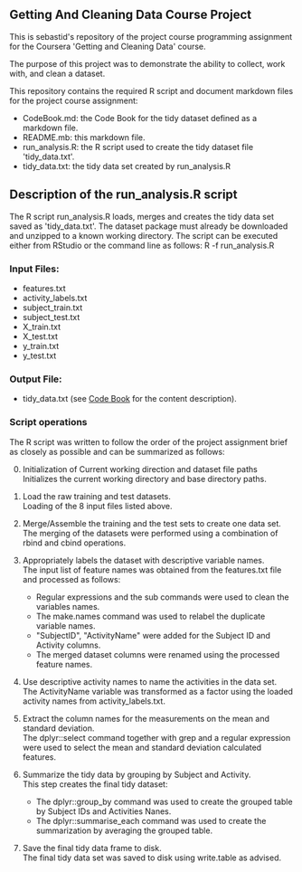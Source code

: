 ## Getting And Cleaning Data Course Project
This is sebastid's repository of the project course programming assignment for the Coursera 'Getting and Cleaning Data' course.

The purpose of this project was to demonstrate the ability to collect, work with, and clean a dataset.

This repository contains the required R script and document markdown files for the project course assignment:
* CodeBook.md: the Code Book for the tidy dataset defined as a markdown file.
* README.mb: this markdown file.
* run_analysis.R: the R script used to create the tidy dataset file 'tidy_data.txt'.
* tidy_data.txt: the tidy data set created by run_analysis.R

## Description of the run_analysis.R script
The R script run_analysis.R loads, merges and creates the tidy data set saved as 'tidy_data.txt'.
The dataset package must already  be downloaded and unzipped to a known working directory.
The script can be executed either from RStudio or the command line as follows:
R -f run_analysis.R

### Input Files: 
* features.txt
* activity_labels.txt
* subject_train.txt
* subject_test.txt
* X_train.txt
* X_test.txt
* y_train.txt
* y_test.txt

### Output File:
* tidy_data.txt (see [Code Book](./CodeBook.md) for the content description).

### Script operations
The R script was written to follow the order of the project assignment brief as closely as possible and can be summarized as follows:

0. Initialization of Current working direction and dataset file paths    
   Initializes the current working directory and base directory paths.

1. Load the raw training and test datasets.  
   Loading of the 8 input files listed above.

2. Merge/Assemble the training and the test sets to create one data set.  
   The merging of the datasets were performed using a combination of rbind and cbind operations.

3. Appropriately labels the dataset with descriptive variable names.  
   The input list of feature names was obtained from the features.txt file and processed as follows:  
    * Regular expressions and the sub commands were used to clean the variables names.
    * The make.names command was used to relabel the duplicate variable names.
    * "SubjectID", "ActivityName" were added for the Subject ID  and Activity columns.
    * The merged dataset columns were renamed using the processed feature names.

4. Use descriptive activity names to name the activities in the data set.  
   The ActivityName variable was transformed as a factor using the loaded activity names from activity_labels.txt.

5. Extract the column names for the measurements on the mean and standard deviation.  
   The dplyr::select command together with grep and a regular expression were used to select the mean and standard deviation calculated features.

6. Summarize the tidy data by grouping by Subject and Activity.  
   This step creates the final tidy dataset:    
   * The dplyr::group_by command was used to create the grouped table by Subject IDs and Activities Nanes.
   * The dplyr::summarise_each command was used to create the summarization  by averaging the grouped table.

7. Save the final tidy data frame to disk.  
   The final tidy data set was saved to disk using write.table as advised.

